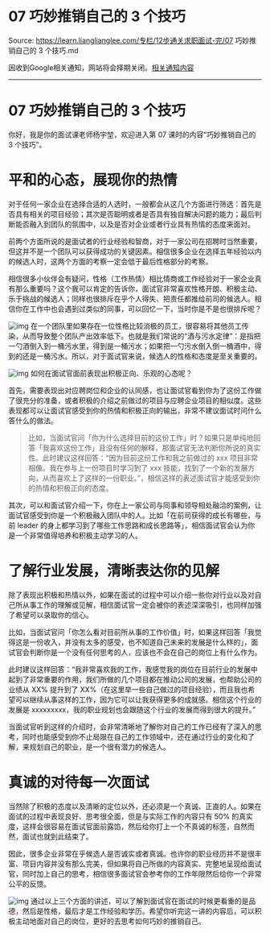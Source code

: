 # 07 巧妙推销自己的 3 个技巧 

Source: https://learn.lianglianglee.com/专栏/12步通关求职面试-完/07 巧妙推销自己的 3 个技巧.md

因收到Google相关通知，网站将会择期关闭。[相关通知内容](https://lumendatabase.org/notices/44265620)

---

# 07 巧妙推销自己的 3 个技巧

你好，我是你的面试课老师杨宇堃，欢迎进入第 07 课时的内容“巧妙推销自己的 3 个技巧”。

# 平和的心态，展现你的热情

对于任何一家企业在选择合适的人选时，一般都会从这几个方面进行筛选：首先是否具有相关的项目经验；其次是否聪明或者是否具有独自解决问题的能力；最后判断能否融入到团队的氛围中，以及是否对企业或者行业具有热情的态度来面对。

前两个方面所说的是面试者的行业经验和智商，对于一家公司在招聘时当然重要，但这并不是一个团队可以获得成功的关键因素。相信很多企业在选择五年经验以内的候选人时，这两个方面的考察一定会低于最后性格部分的考察。

相信很多小伙伴会有疑问，性格（工作热情）相比情商或工作经验对于一家企业真有那么重要吗？这个我可以肯定的告诉你，面试官非常喜欢性格开朗、积极主动、乐于挑战的候选人；同样也很排斥在乎个人得失、把责任都推给前司的候选人。相信你在工作中也会遇到过类似的同事，可以回忆一下，当时你是不是也很排斥呢？

![img](assets/CgpOIF34VTeAAY1KAABaERDEH1M332.png)
在一个团队里如果存在一位性格比较消极的员工，很容易将其他员工传染，从而导致整个团队产出效率低下。也就是我们常说的“酒与污水定律”：是指把一勺酒倒入到一桶污水里，得到是一桶污水；如果把一勺污水倒入倒一桶酒中，得到的还是一桶污水。所以，对于面试官来说，候选人的性格和态度是至关重要的。

![img](assets/Cgq2xl34VVWAAR6iAABJEbyP4Ls587.png)
如何在面试官面前表现出积极正向、乐观的心态呢？

首先，需要表现出对应聘岗位和企业的认同感，也让面试官看到你为了这份工作做了很充分的准备，或者积极的介绍之前做过的项目与应聘企业项目的相似度。这些表现都可以让面试官感受到你的热情和积极正向的输出，非常不建议面试时问什么答什么的做法。

> 比如，当面试官问「你为什么选择目前的这份工作」时？如果只是单纯地回答「我喜欢这份工作」且没有任何的解释，那面试官无法判断你所说的真实性。此时建议这样回答：“因为目前这份工作和我之前做过的 xxx 项目非常相像。我在参与上一份项目时学习到了 xxx 技能，找到了一个新的发展方向，从而喜欢上了这样的一份职业。”，相信这样的表述面试官才能感受到你的热情和积极正向的态度。

其次，可以和面试官介绍一下，你在上一家公司与同事和领导相处融洽的案例，让面试官感受到你是一个积极融入团队中的人。比如「在前司获得的成长有哪些，与前 leader 的身上都学习到了哪些工作思路和成长思路等」，相信面试官会认为你是一个非常值得培养和积极主动学习的人。

# 了解行业发展，清晰表达你的见解

除了表现出积极和热情以外，如果在面试的过程中可以介绍一些你对行业以及对自己所从事工作的理解或见解，相信面试官一定会被你的表述深深吸引，也同样加强了希望可以录取你的信心。

比如，当面试官问「你怎么看对目前所从事的工作价值」时，如果这样回答「我觉得这是一份收入，并没有太多的感受，也不知道自己未来的发展是什么样的」，面试官会判断你是一个没有任何思考的人，应该也不会在自己的岗位上有什么作为。

此时建议这样回答：“我非常喜欢我的工作，我感觉我的岗位在目前行业的发展中起到了非常重要的作用，我们所做的几个项目都在推动公司的发展，也帮助公司的业绩从 XX% 提升到了 XX%（在这里举一些自己做过的项目经验），而且我也希望可以继续从事这样的工作，因为它可以让我获得更多的成就感。相信这个行业的发展是 xxxxxxxxx，我的职业规划也会跟随这个行业的发展而得到很大的提升。”

当面试官听到这样的介绍时，会非常清晰地了解你对自己的工作已经有了深入的思考，同时也能感受到你不止局限在自己的工作领域中，还在通过行业的变化和了解，来规划自己的职业，是一个很有潜力的候选人。

# 真诚的对待每一次面试

当然除了积极的态度以及清晰的定位以外，还必须是一个真诚、正直的人。如果在面试的过程中表现良好、思考很全面，但是与实际工作的内容只有 50% 的真实度，这样会很容易在面试官面前露馅，然后给你打上一个不真诚的标签，自然而然，面试也就到此结束了。

因此，很多企业非常在乎候选人是否诚实或者真诚。也许你的职业经历并不是很丰富、项目内容并没有那么完美，但如果将自己所做的内容真实、完整地呈现给面试官，同时加上自己的思考，相信很多面试官会参考你的工作年限然后给你一个非常公平的反馈。

![img](assets/Cgq2xl34VnSAZiE_AABUKhj8BA4986.png)
通过以上三个方面的讲述，可以了解到面试官在面试的时候更看重的是品德，然后是性格，最后才是工作经验和学历。希望你听完这一讲的内容后，可以积极主动地面对自己的岗位，更好的去思考如何巧妙的推销自己。